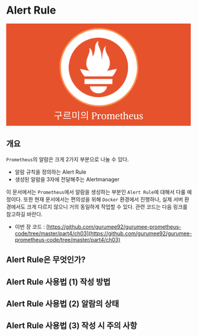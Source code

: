 # Alert Rule

![logo](../../logo.png)

## 개요

`Prometheus`의 알람은 크게 2가지 부분으로 나눌 수 있다.

* 알람 규칙을 정의하는 Alert Rule
* 생성된 알람을 3자에 전달해주는 Alertmanager

이 문서에서는 `Prometheus`에서 알람을 생성하는 부분인 `Alert Rule`에 대해서 다룰 예정이다. 또한 현재 문서에서는 편의성을 위해 `Docker` 환경에서 진행하나, 실제 서버 환경에서도 크게 다르지 않으니 거의 동일하게 작업할 수 있다. 관련 코드는 다음 링크를 참고하길 바란다.

* 이번 장 코드 : [https://github.com/gurumee92/gurumee-prometheus-code/tree/master/part4/ch03](https://github.com/gurumee92/gurumee-prometheus-code/tree/master/part4/ch03)

## Alert Rule은 무엇인가?

## Alert Rule 사용법 (1) 작성 방법

## Alert Rule 사용법 (2) 알람의 상태

## Alert Rule 사용법 (3) 작성 시 주의 사항


